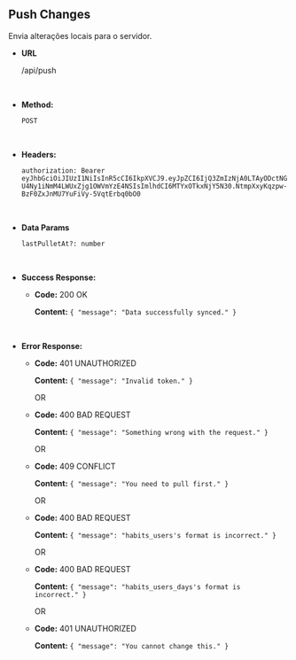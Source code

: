 ## **Push Changes**

Envia alterações locais para o servidor.

- **URL**

  /api/push

</br>

- **Method:**

  `POST`

</br>

- **Headers:**

  `authorization: Bearer eyJhbGciOiJIUzI1NiIsInR5cCI6IkpXVCJ9.eyJpZCI6IjQ3ZmIzNjA0LTAyODctNGU4Ny1iNmM4LWUxZjg1OWVmYzE4NSIsImlhdCI6MTYxOTkxNjY5N30.NtmpXxyKqzpw-BzF0ZxJnMU7YuFiVy-5VqtErbq0bO0`

</br>

- **Data Params**

  `lastPulletAt?: number`

</br>

- **Success Response:**

  - **Code:** 200 OK

    **Content:** `{ "message": "Data successfully synced." }`

</br>

- **Error Response:**

  - **Code:** 401 UNAUTHORIZED

    **Content:** `{ "message": "Invalid token." }`

    OR

  - **Code:** 400 BAD REQUEST

    **Content:** `{ "message": "Something wrong with the request." }`

    OR

  - **Code:** 409 CONFLICT

    **Content:** `{ "message": "You need to pull first." }`

    OR

  - **Code:** 400 BAD REQUEST

    **Content:** `{ "message": "habits_users's format is incorrect." }`

    OR

  - **Code:** 400 BAD REQUEST

    **Content:** `{ "message": "habits_users_days's format is incorrect." }`

    OR

  - **Code:** 401 UNAUTHORIZED

    **Content:** `{ "message": "You cannot change this." }`
